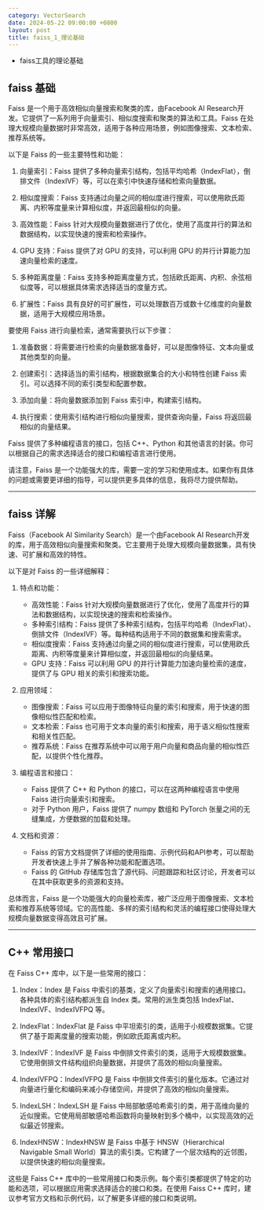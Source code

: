 ```yaml
---
category: VectorSearch
date: 2024-05-22 09:00:00 +0800
layout: post
title: faiss_1_理论基础
---
```


+ faiss工具的理论基础

## faiss 基础

Faiss 是一个用于高效相似向量搜索和聚类的库，由Facebook AI Research开发。它提供了一系列用于向量索引、相似度搜索和聚类的算法和工具。Faiss 在处理大规模向量数据时非常高效，适用于各种应用场景，例如图像搜索、文本检索、推荐系统等。

以下是 Faiss 的一些主要特性和功能：

1. 向量索引：Faiss 提供了多种向量索引结构，包括平均哈希（IndexFlat），倒排文件（IndexIVF）等，可以在索引中快速存储和检索向量数据。

2. 相似度搜索：Faiss 支持通过向量之间的相似度进行搜索，可以使用欧氏距离、内积等度量来计算相似度，并返回最相似的向量。

3. 高效性能：Faiss 针对大规模向量数据进行了优化，使用了高度并行的算法和数据结构，以实现快速的搜索和检索操作。

4. GPU 支持：Faiss 提供了对 GPU 的支持，可以利用 GPU 的并行计算能力加速向量检索的速度。

5. 多种距离度量：Faiss 支持多种距离度量方式，包括欧氏距离、内积、余弦相似度等，可以根据具体需求选择适当的度量方式。

6. 扩展性：Faiss 具有良好的可扩展性，可以处理数百万或数十亿维度的向量数据，适用于大规模应用场景。

要使用 Faiss 进行向量检索，通常需要执行以下步骤：

1. 准备数据：将需要进行检索的向量数据准备好，可以是图像特征、文本向量或其他类型的向量。

2. 创建索引：选择适当的索引结构，根据数据集合的大小和特性创建 Faiss 索引。可以选择不同的索引类型和配置参数。

3. 添加向量：将向量数据添加到 Faiss 索引中，构建索引结构。

4. 执行搜索：使用索引结构进行相似向量搜索，提供查询向量，Faiss 将返回最相似的向量结果。

Faiss 提供了多种编程语言的接口，包括 C++、Python 和其他语言的封装。你可以根据自己的需求选择适合的接口和编程语言进行使用。

请注意，Faiss 是一个功能强大的库，需要一定的学习和使用成本。如果你有具体的问题或需要更详细的指导，可以提供更多具体的信息，我将尽力提供帮助。

---

## faiss 详解

Faiss（Facebook AI Similarity Search）是一个由Facebook AI Research开发的库，用于高效相似向量搜索和聚类。它主要用于处理大规模向量数据集，具有快速、可扩展和高效的特性。

以下是对 Faiss 的一些详细解释：

1. 特点和功能：
   - 高效性能：Faiss 针对大规模向量数据进行了优化，使用了高度并行的算法和数据结构，以实现快速的搜索和检索操作。
   - 多种索引结构：Faiss 提供了多种索引结构，包括平均哈希（IndexFlat）、倒排文件（IndexIVF）等。每种结构适用于不同的数据集和搜索需求。
   - 相似度搜索：Faiss 支持通过向量之间的相似度进行搜索，可以使用欧氏距离、内积等度量来计算相似度，并返回最相似的向量结果。
   - GPU 支持：Faiss 可以利用 GPU 的并行计算能力加速向量检索的速度，提供了与 GPU 相关的索引和搜索功能。

2. 应用领域：
   - 图像搜索：Faiss 可以应用于图像特征向量的索引和搜索，用于快速的图像相似性匹配和检索。
   - 文本检索：Faiss 也可用于文本向量的索引和搜索，用于语义相似性搜索和相关性匹配。
   - 推荐系统：Faiss 在推荐系统中可以用于用户向量和商品向量的相似性匹配，以提供个性化推荐。

3. 编程语言和接口：
   - Faiss 提供了 C++ 和 Python 的接口，可以在这两种编程语言中使用 Faiss 进行向量索引和搜索。
   - 对于 Python 用户，Faiss 提供了 numpy 数组和 PyTorch 张量之间的无缝集成，方便数据的加载和处理。

4. 文档和资源：
   - Faiss 的官方文档提供了详细的使用指南、示例代码和API参考，可以帮助开发者快速上手并了解各种功能和配置选项。
   - Faiss 的 GitHub 存储库包含了源代码、问题跟踪和社区讨论，开发者可以在其中获取更多的资源和支持。

总体而言，Faiss 是一个功能强大的向量检索库，被广泛应用于图像搜索、文本检索和推荐系统等领域。它的高性能、多样的索引结构和灵活的编程接口使得处理大规模向量数据变得高效且可扩展。

---

## C++ 常用接口

在 Faiss C++ 库中，以下是一些常用的接口：

1. Index：Index 是 Faiss 中索引的基类，定义了向量索引和搜索的通用接口。各种具体的索引结构都派生自 Index 类。常用的派生类包括 IndexFlat、IndexIVF、IndexIVFPQ 等。

2. IndexFlat：IndexFlat 是 Faiss 中平坦索引的类，适用于小规模数据集。它提供了基于距离度量的搜索功能，例如欧氏距离或内积。

3. IndexIVF：IndexIVF 是 Faiss 中倒排文件索引的类，适用于大规模数据集。它使用倒排文件结构组织向量数据，并提供了高效的相似向量搜索。

4. IndexIVFPQ：IndexIVFPQ 是 Faiss 中倒排文件索引的量化版本。它通过对向量进行量化和编码来减小存储空间，并提供了高效的相似向量搜索。

5. IndexLSH：IndexLSH 是 Faiss 中局部敏感哈希索引的类，用于高维向量的近似搜索。它使用局部敏感哈希函数将向量映射到多个桶中，以实现高效的近似最近邻搜索。

6. IndexHNSW：IndexHNSW 是 Faiss 中基于 HNSW（Hierarchical Navigable Small World）算法的索引类。它构建了一个层次结构的近邻图，以提供快速的相似向量搜索。

这些是 Faiss C++ 库中的一些常用接口和类示例。每个索引类都提供了特定的功能和选项，可以根据应用需求选择适合的接口和类。在使用 Faiss C++ 库时，建议参考官方文档和示例代码，以了解更多详细的接口和类说明。